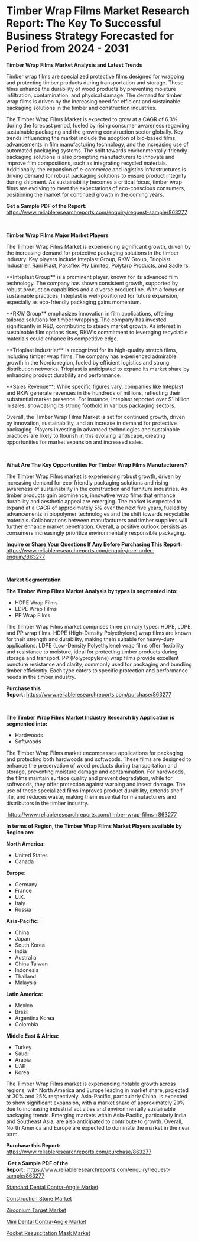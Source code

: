<p><h1>Timber Wrap Films Market Research Report: The Key To Successful Business Strategy Forecasted for Period from 2024 - 2031</h1></p><p><strong>Timber Wrap Films Market Analysis and Latest Trends</strong></p>
<p><p>Timber wrap films are specialized protective films designed for wrapping and protecting timber products during transportation and storage. These films enhance the durability of wood products by preventing moisture infiltration, contamination, and physical damage. The demand for timber wrap films is driven by the increasing need for efficient and sustainable packaging solutions in the timber and construction industries. </p><p>The Timber Wrap Films Market is expected to grow at a CAGR of 6.3% during the forecast period, fueled by rising consumer awareness regarding sustainable packaging and the growing construction sector globally. Key trends influencing the market include the adoption of bio-based films, advancements in film manufacturing technology, and the increasing use of automated packaging systems. The shift towards environmentally-friendly packaging solutions is also prompting manufacturers to innovate and improve film compositions, such as integrating recycled materials. Additionally, the expansion of e-commerce and logistics infrastructures is driving demand for robust packaging solutions to ensure product integrity during shipment. As sustainability becomes a critical focus, timber wrap films are evolving to meet the expectations of eco-conscious consumers, positioning the market for continued growth in the coming years.</p></p>
<p><strong>Get a Sample PDF of the Report:&nbsp;</strong> <a href="https://www.reliableresearchreports.com/enquiry/request-sample/863277?utm_campaign=4&utm_medium=2&utm_source=Github&utm_content=ia&utm_term=09112024&utm_id=timber-wrap-films">https://www.reliableresearchreports.com/enquiry/request-sample/863277</a></p>
<p>&nbsp;</p>
<p><strong>Timber Wrap Films Major Market Players</strong></p>
<p><p>The Timber Wrap Films Market is experiencing significant growth, driven by the increasing demand for protective packaging solutions in the timber industry. Key players include Inteplast Group, RKW Group, Trioplast Industrier, Rani Plast, Pakaflex Pty Limited, Polytarp Products, and Sadleirs.</p><p>**Inteplast Group** is a prominent player, known for its advanced film technology. The company has shown consistent growth, supported by robust production capabilities and a diverse product line. With a focus on sustainable practices, Inteplast is well-positioned for future expansion, especially as eco-friendly packaging gains momentum.</p><p>**RKW Group** emphasizes innovation in film applications, offering tailored solutions for timber wrapping. The company has invested significantly in R&D, contributing to steady market growth. As interest in sustainable film options rises, RKW's commitment to leveraging recyclable materials could enhance its competitive edge.</p><p>**Trioplast Industrier** is recognized for its high-quality stretch films, including timber wrap films. The company has experienced admirable growth in the Nordic region, fueled by efficient logistics and strong distribution networks. Trioplast is anticipated to expand its market share by enhancing product durability and performance.</p><p>**Sales Revenue**: While specific figures vary, companies like Inteplast and RKW generate revenues in the hundreds of millions, reflecting their substantial market presence. For instance, Inteplast reported over $1 billion in sales, showcasing its strong foothold in various packaging sectors.</p><p>Overall, the Timber Wrap Films Market is set for continued growth, driven by innovation, sustainability, and an increase in demand for protective packaging. Players investing in advanced technologies and sustainable practices are likely to flourish in this evolving landscape, creating opportunities for market expansion and increased sales.</p></p>
<p>&nbsp;</p>
<p><strong>What Are The Key Opportunities For Timber Wrap Films Manufacturers?</strong></p>
<p><p>The Timber Wrap Films market is experiencing robust growth, driven by increasing demand for eco-friendly packaging solutions and rising awareness of sustainability in the construction and furniture industries. As timber products gain prominence, innovative wrap films that enhance durability and aesthetic appeal are emerging. The market is expected to expand at a CAGR of approximately 5% over the next five years, fueled by advancements in biopolymer technologies and the shift towards recyclable materials. Collaborations between manufacturers and timber suppliers will further enhance market penetration. Overall, a positive outlook persists as consumers increasingly prioritize environmentally responsible packaging.</p></p>
<p><strong>Inquire or Share Your Questions If Any Before Purchasing This Report:</strong> <a href="https://www.reliableresearchreports.com/enquiry/pre-order-enquiry/863277?utm_campaign=4&utm_medium=2&utm_source=Github&utm_content=ia&utm_term=09112024&utm_id=timber-wrap-films">https://www.reliableresearchreports.com/enquiry/pre-order-enquiry/863277</a></p>
<p>&nbsp;</p>
<p><strong>Market Segmentation</strong></p>
<p><strong>The Timber Wrap Films Market Analysis by types is segmented into:</strong></p>
<p><ul><li>HDPE Wrap Films</li><li>LDPE Wrap Films</li><li>PP Wrap Films</li></ul></p>
<p><p>The Timber Wrap Films market comprises three primary types: HDPE, LDPE, and PP wrap films. HDPE (High-Density Polyethylene) wrap films are known for their strength and durability, making them suitable for heavy-duty applications. LDPE (Low-Density Polyethylene) wrap films offer flexibility and resistance to moisture, ideal for protecting timber products during storage and transport. PP (Polypropylene) wrap films provide excellent puncture resistance and clarity, commonly used for packaging and bundling timber efficiently. Each type caters to specific protection and performance needs in the timber industry.</p></p>
<p><strong>Purchase this Report:&nbsp;</strong><a href="https://www.reliableresearchreports.com/purchase/863277?utm_campaign=4&utm_medium=2&utm_source=Github&utm_content=ia&utm_term=09112024&utm_id=timber-wrap-films">https://www.reliableresearchreports.com/purchase/863277</a></p>
<p>&nbsp;</p>
<p><strong>The Timber Wrap Films Market Industry Research by Application is segmented into:</strong></p>
<p><ul><li>Hardwoods</li><li>Softwoods</li></ul></p>
<p><p>The Timber Wrap Films market encompasses applications for packaging and protecting both hardwoods and softwoods. These films are designed to enhance the preservation of wood products during transportation and storage, preventing moisture damage and contamination. For hardwoods, the films maintain surface quality and prevent degradation, while for softwoods, they offer protection against warping and insect damage. The use of these specialized films improves product durability, extends shelf life, and reduces waste, making them essential for manufacturers and distributors in the timber industry.</p></p>
<p><a href="https://www.reliableresearchreports.com/timber-wrap-films-r863277?utm_campaign=4&utm_medium=2&utm_source=Github&utm_content=ia&utm_term=09112024&utm_id=timber-wrap-films">&nbsp;https://www.reliableresearchreports.com/timber-wrap-films-r863277</a></p>
<p><strong>In terms of Region, the Timber Wrap Films Market Players available by Region are:</strong></p>
<p>
    <p> <strong> North America: </strong>
        <ul>
            <li>United States</li>
            <li>Canada</li>
        </ul>
        </p> 
    <p> <strong> Europe: </strong>
        <ul>
            <li>Germany</li>
            <li>France</li>
            <li>U.K.</li>
            <li>Italy</li>
            <li>Russia</li>
        </ul>
        </p> 
    <p> <strong> Asia-Pacific: </strong>
        <ul>
            <li>China</li>
            <li>Japan</li>
            <li>South Korea</li>
            <li>India</li>
            <li>Australia</li>
            <li>China Taiwan</li>
            <li>Indonesia</li>
            <li>Thailand</li>
            <li>Malaysia</li>
        </ul>
        </p> 
    <p> <strong> Latin America: </strong>
        <ul>
            <li>Mexico</li>
            <li>Brazil</li>
            <li>Argentina Korea</li>
            <li>Colombia</li>
        </ul>
        </p> 
    <p> <strong> Middle East & Africa: </strong>
        <ul>
            <li>Turkey</li>
            <li>Saudi</li>
            <li>Arabia</li>
            <li>UAE</li>
            <li>Korea</li>
        </ul>
    </p>
    </p>
<p><p>The Timber Wrap Films market is experiencing notable growth across regions, with North America and Europe leading in market share, projected at 30% and 25% respectively. Asia-Pacific, particularly China, is expected to show significant expansion, with a market share of approximately 20% due to increasing industrial activities and environmentally sustainable packaging trends. Emerging markets within Asia-Pacific, particularly India and Southeast Asia, are also anticipated to contribute to growth. Overall, North America and Europe are expected to dominate the market in the near term.</p></p>
<p><strong>Purchase this Report: </strong><a href="https://www.reliableresearchreports.com/purchase/863277?utm_campaign=4&utm_medium=2&utm_source=Github&utm_content=ia&utm_term=09112024&utm_id=timber-wrap-films">https://www.reliableresearchreports.com/purchase/863277</a></p>
<p>&nbsp;<strong>Get a Sample PDF of the Report:&nbsp;&nbsp;</strong><a href="https://www.reliableresearchreports.com/enquiry/request-sample/863277?utm_campaign=4&utm_medium=2&utm_source=Github&utm_content=ia&utm_term=09112024&utm_id=timber-wrap-films">https://www.reliableresearchreports.com/enquiry/request-sample/863277</a></p>
<p><strong></strong></p>
<p><p><a href="https://issuu.com/reportprime-2/docs/standard-dental-contra-angle-market_94240beab91d74?utm_campaign=4&utm_medium=2&utm_source=Github&utm_content=ia&utm_term=09112024&utm_id=timber-wrap-films">Standard Dental Contra-Angle Market</a></p><p><a href="https://github.com/alesiasc0na/Market-Research-Report-List-1/blob/main/construction-stone-market.md?utm_campaign=4&utm_medium=2&utm_source=Github&utm_content=ia&utm_term=09112024&utm_id=timber-wrap-films">Construction Stone Market</a></p><p><a href="https://github.com/WayneHopkins413/Market-Research-Report-List-1/blob/main/zirconium-target-market.md?utm_campaign=4&utm_medium=2&utm_source=Github&utm_content=ia&utm_term=09112024&utm_id=timber-wrap-films">Zirconium Target Market</a></p><p><a href="https://issuu.com/reportprime-2/docs/mini-dental-contra-angle-market-siz_9a5e19086175d6?utm_campaign=4&utm_medium=2&utm_source=Github&utm_content=ia&utm_term=09112024&utm_id=timber-wrap-films">Mini Dental Contra-Angle Market</a></p><p><a href="https://issuu.com/reportprime-2/docs/pocket-resuscitation-mask-market-si_18a4aee01ee1b6?utm_campaign=4&utm_medium=2&utm_source=Github&utm_content=ia&utm_term=09112024&utm_id=timber-wrap-films">Pocket Resuscitation Mask Market</a></p></p>